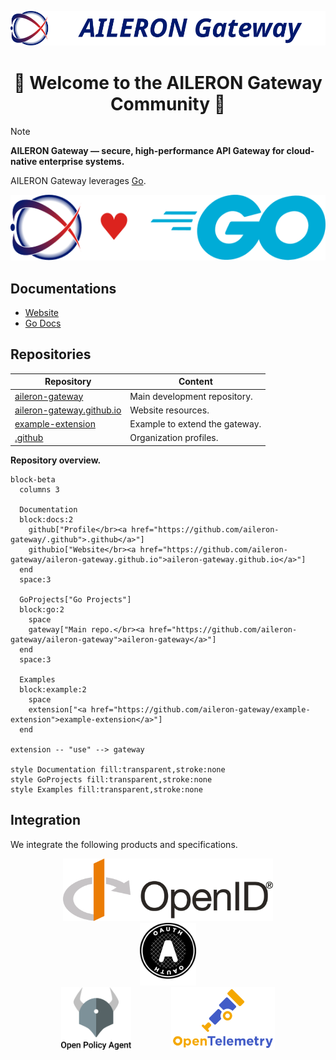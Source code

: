 <div align="center">

![AILERON Gateway Logo](../logos/logo-light-aileron-gateway.svg)

# :tada: Welcome to the AILERON Gateway Community :tada:

</div>

> [!NOTE]
> **AILERON Gateway — secure, high-performance API Gateway for cloud-native enterprise systems.**

AILERON Gateway leverages [Go](https://go.dev/).

![aileron-loves-go.svg](./aileron-loves-go.svg)

## Documentations

- [Website](https://aileron-gateway.github.io/)
- [Go Docs](https://pkg.go.dev/github.com/aileron-gateway/aileron-gateway)

## Repositories

| Repository | Content |
| - | - |
| [aileron-gateway](https://github.com/aileron-gateway/aileron-gateway) | Main development repository. |
| [aileron-gateway.github.io](https://github.com/aileron-gateway/aileron-gateway.github.io) | Website resources. |
| [example-extension](https://github.com/aileron-gateway/example-extension) | Example to extend the gateway. |
| [.github](https://github.com/aileron-gateway/.github) | Organization profiles. |

**Repository overview.**

```mermaid
block-beta
  columns 3

  Documentation
  block:docs:2
    github["Profile</br><a href="https://github.com/aileron-gateway/.github">.github</a>"]
    githubio["Website</br><a href="https://github.com/aileron-gateway/aileron-gateway.github.io">aileron-gateway.github.io</a>"]
  end
  space:3

  GoProjects["Go Projects"]
  block:go:2
    space
    gateway["Main repo.</br><a href="https://github.com/aileron-gateway/aileron-gateway">aileron-gateway</a>"]
  end
  space:3

  Examples
  block:example:2
    space
    extension["<a href="https://github.com/aileron-gateway/example-extension">example-extension</a>"]
  end

extension -- "use" --> gateway

style Documentation fill:transparent,stroke:none
style GoProjects fill:transparent,stroke:none
style Examples fill:transparent,stroke:none
```

## Integration

We integrate the following products and specifications.

<p align="center" float="left">
  <img src="openid.png" height="100" hspace="30"/>
  <img src="oauth_logo.svg" height="100" hspace="30"/>
  </br>
  <img src="opa.svg" height="100" hspace="30"/> 
  <img src="otel.svg" height="100" hspace="30"/> 
</p>

